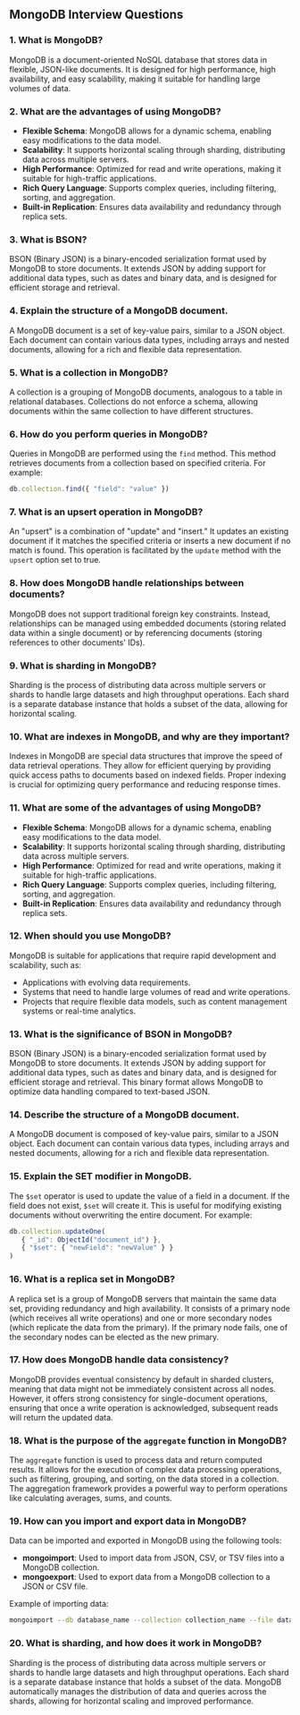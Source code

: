 ## MongoDB Interview Questions

### 1. What is MongoDB?

MongoDB is a document-oriented NoSQL database that stores data in flexible, JSON-like documents. It is designed for high performance, high availability, and easy scalability, making it suitable for handling large volumes of data.

### 2. What are the advantages of using MongoDB?

- **Flexible Schema**: MongoDB allows for a dynamic schema, enabling easy modifications to the data model.
- **Scalability**: It supports horizontal scaling through sharding, distributing data across multiple servers.
- **High Performance**: Optimized for read and write operations, making it suitable for high-traffic applications.
- **Rich Query Language**: Supports complex queries, including filtering, sorting, and aggregation.
- **Built-in Replication**: Ensures data availability and redundancy through replica sets.

### 3. What is BSON?

BSON (Binary JSON) is a binary-encoded serialization format used by MongoDB to store documents. It extends JSON by adding support for additional data types, such as dates and binary data, and is designed for efficient storage and retrieval.

### 4. Explain the structure of a MongoDB document.

A MongoDB document is a set of key-value pairs, similar to a JSON object. Each document can contain various data types, including arrays and nested documents, allowing for a rich and flexible data representation.

### 5. What is a collection in MongoDB?

A collection is a grouping of MongoDB documents, analogous to a table in relational databases. Collections do not enforce a schema, allowing documents within the same collection to have different structures.

### 6. How do you perform queries in MongoDB?

Queries in MongoDB are performed using the `find` method. This method retrieves documents from a collection based on specified criteria. For example:

```javascript
db.collection.find({ "field": "value" })
```

### 7. What is an upsert operation in MongoDB?

An "upsert" is a combination of "update" and "insert." It updates an existing document if it matches the specified criteria or inserts a new document if no match is found. This operation is facilitated by the `update` method with the `upsert` option set to true.

### 8. How does MongoDB handle relationships between documents?

MongoDB does not support traditional foreign key constraints. Instead, relationships can be managed using embedded documents (storing related data within a single document) or by referencing documents (storing references to other documents' IDs).

### 9. What is sharding in MongoDB?

Sharding is the process of distributing data across multiple servers or shards to handle large datasets and high throughput operations. Each shard is a separate database instance that holds a subset of the data, allowing for horizontal scaling.

### 10. What are indexes in MongoDB, and why are they important?

Indexes in MongoDB are special data structures that improve the speed of data retrieval operations. They allow for efficient querying by providing quick access paths to documents based on indexed fields. Proper indexing is crucial for optimizing query performance and reducing response times.

### 11. What are some of the advantages of using MongoDB?

- **Flexible Schema**: MongoDB allows for a dynamic schema, enabling easy modifications to the data model.
- **Scalability**: It supports horizontal scaling through sharding, distributing data across multiple servers.
- **High Performance**: Optimized for read and write operations, making it suitable for high-traffic applications.
- **Rich Query Language**: Supports complex queries, including filtering, sorting, and aggregation.
- **Built-in Replication**: Ensures data availability and redundancy through replica sets.

### 12. When should you use MongoDB?

MongoDB is suitable for applications that require rapid development and scalability, such as:

- Applications with evolving data requirements.
- Systems that need to handle large volumes of read and write operations.
- Projects that require flexible data models, such as content management systems or real-time analytics.

### 13. What is the significance of BSON in MongoDB?

BSON (Binary JSON) is a binary-encoded serialization format used by MongoDB to store documents. It extends JSON by adding support for additional data types, such as dates and binary data, and is designed for efficient storage and retrieval. This binary format allows MongoDB to optimize data handling compared to text-based JSON.

### 14. Describe the structure of a MongoDB document.

A MongoDB document is composed of key-value pairs, similar to a JSON object. Each document can contain various data types, including arrays and nested documents, allowing for a rich and flexible data representation.

### 15. Explain the SET modifier in MongoDB.

The `$set` operator is used to update the value of a field in a document. If the field does not exist, `$set` will create it. This is useful for modifying existing documents without overwriting the entire document. For example:

```javascript
db.collection.updateOne(
   { "_id": ObjectId("document_id") },
   { "$set": { "newField": "newValue" } }
)
```

### 16. What is a replica set in MongoDB?

A replica set is a group of MongoDB servers that maintain the same data set, providing redundancy and high availability. It consists of a primary node (which receives all write operations) and one or more secondary nodes (which replicate the data from the primary). If the primary node fails, one of the secondary nodes can be elected as the new primary.

### 17. How does MongoDB handle data consistency?

MongoDB provides eventual consistency by default in sharded clusters, meaning that data might not be immediately consistent across all nodes. However, it offers strong consistency for single-document operations, ensuring that once a write operation is acknowledged, subsequent reads will return the updated data.

### 18. What is the purpose of the `aggregate` function in MongoDB?

The `aggregate` function is used to process data and return computed results. It allows for the execution of complex data processing operations, such as filtering, grouping, and sorting, on the data stored in a collection. The aggregation framework provides a powerful way to perform operations like calculating averages, sums, and counts.

### 19. How can you import and export data in MongoDB?

Data can be imported and exported in MongoDB using the following tools:

- **mongoimport**: Used to import data from JSON, CSV, or TSV files into a MongoDB collection.
- **mongoexport**: Used to export data from a MongoDB collection to a JSON or CSV file.

Example of importing data:

```bash
mongoimport --db database_name --collection collection_name --file data.json
```

### 20. What is sharding, and how does it work in MongoDB?

Sharding is the process of distributing data across multiple servers or shards to handle large datasets and high throughput operations. Each shard is a separate database instance that holds a subset of the data. MongoDB automatically manages the distribution of data and queries across the shards, allowing for horizontal scaling and improved performance.